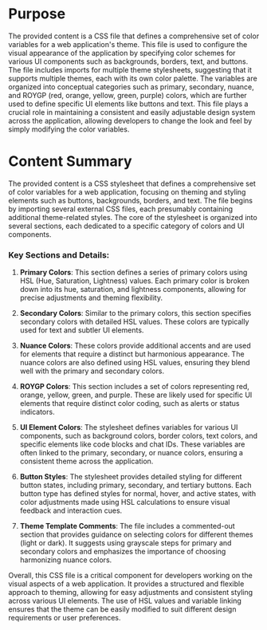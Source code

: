 # Purpose
The provided content is a CSS file that defines a comprehensive set of color variables for a web application's theme. This file is used to configure the visual appearance of the application by specifying color schemes for various UI components such as backgrounds, borders, text, and buttons. The file includes imports for multiple theme stylesheets, suggesting that it supports multiple themes, each with its own color palette. The variables are organized into conceptual categories such as primary, secondary, nuance, and ROYGP (red, orange, yellow, green, purple) colors, which are further used to define specific UI elements like buttons and text. This file plays a crucial role in maintaining a consistent and easily adjustable design system across the application, allowing developers to change the look and feel by simply modifying the color variables.
# Content Summary
The provided content is a CSS stylesheet that defines a comprehensive set of color variables for a web application, focusing on theming and styling elements such as buttons, backgrounds, borders, and text. The file begins by importing several external CSS files, each presumably containing additional theme-related styles. The core of the stylesheet is organized into several sections, each dedicated to a specific category of colors and UI components.

### Key Sections and Details:

1. **Primary Colors**: This section defines a series of primary colors using HSL (Hue, Saturation, Lightness) values. Each primary color is broken down into its hue, saturation, and lightness components, allowing for precise adjustments and theming flexibility.

2. **Secondary Colors**: Similar to the primary colors, this section specifies secondary colors with detailed HSL values. These colors are typically used for text and subtler UI elements.

3. **Nuance Colors**: These colors provide additional accents and are used for elements that require a distinct but harmonious appearance. The nuance colors are also defined using HSL values, ensuring they blend well with the primary and secondary colors.

4. **ROYGP Colors**: This section includes a set of colors representing red, orange, yellow, green, and purple. These are likely used for specific UI elements that require distinct color coding, such as alerts or status indicators.

5. **UI Element Colors**: The stylesheet defines variables for various UI components, such as background colors, border colors, text colors, and specific elements like code blocks and chat IDs. These variables are often linked to the primary, secondary, or nuance colors, ensuring a consistent theme across the application.

6. **Button Styles**: The stylesheet provides detailed styling for different button states, including primary, secondary, and tertiary buttons. Each button type has defined styles for normal, hover, and active states, with color adjustments made using HSL calculations to ensure visual feedback and interaction cues.

7. **Theme Template Comments**: The file includes a commented-out section that provides guidance on selecting colors for different themes (light or dark). It suggests using grayscale steps for primary and secondary colors and emphasizes the importance of choosing harmonizing nuance colors.

Overall, this CSS file is a critical component for developers working on the visual aspects of a web application. It provides a structured and flexible approach to theming, allowing for easy adjustments and consistent styling across various UI elements. The use of HSL values and variable linking ensures that the theme can be easily modified to suit different design requirements or user preferences.
